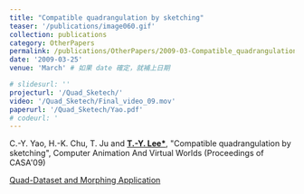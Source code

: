 ```yaml
---
title: "Compatible quadrangulation by sketching"
teaser: '/publications/image060.gif'
collection: publications
category: OtherPapers
permalink: /publications/OtherPapers/2009-03-Compatible_quadrangulation_by_sketching
date: '2009-03-25'
venue: 'March' # 如果 date 確定，就補上日期

# slidesurl: ''
projecturl: '/Quad_Sketech/'
video: '/Quad_Sketech/Final_video_09.mov'
paperurl: '/Quad_Sketech/Yao.pdf'
# codeurl: '
---
```

	
C.-Y. Yao, H.-K. Chu, T. Ju and <strong><u>T.-Y. Lee*</u></strong>, "Compatible quadrangulation by sketching", Computer Animation And Virtual Worlds (Proceedings of CASA'09)

[Quad-Dataset and Morphing Application](http://graphics.csie.ncku.edu.tw/Quad_Sketech/Sketch_Quad.rar)

